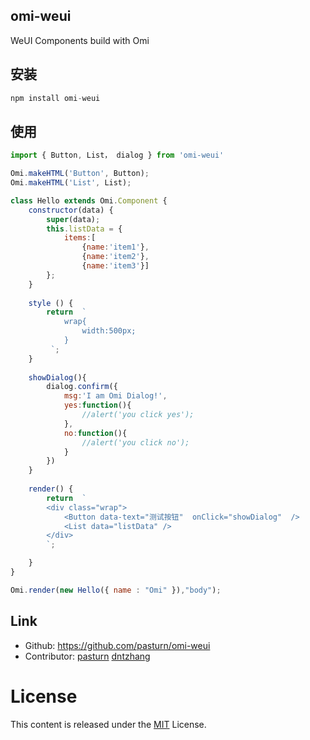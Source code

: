 ﻿## omi-weui

WeUI Components build with Omi

## 安装

``` js
npm install omi-weui
```

## 使用

```js
import { Button, List， dialog } from 'omi-weui'

Omi.makeHTML('Button', Button);
Omi.makeHTML('List', List);

class Hello extends Omi.Component {
    constructor(data) {
        super(data);
        this.listData = {
            items:[
                {name:'item1'},
                {name:'item2'},
                {name:'item3'}]
        };
    }
    
    style () {
        return  `
            wrap{
                width:500px;
            }
         `;
    }
    
    showDialog(){
        dialog.confirm({
            msg:'I am Omi Dialog!',
            yes:function(){
                //alert('you click yes');
            },
            no:function(){
                //alert('you click no');
            }
        })
    }
    
    render() {
        return  `
        <div class="wrap">
            <Button data-text="测试按钮"  onClick="showDialog"  />
            <List data="listData" />
        </div>
        `;

    }
}

Omi.render(new Hello({ name : "Omi" }),"body");
```

## Link

* Github: https://github.com/pasturn/omi-weui
* Contributor: [pasturn](https://github.com/pasturn)  [dntzhang](https://github.com/dntzhang)

# License
This content is released under the [MIT](http://opensource.org/licenses/MIT) License.
